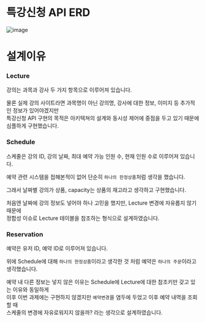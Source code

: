 # 특강신청 API ERD
![image](https://github.com/user-attachments/assets/2e67ce69-0873-40aa-807c-e084e7424ea9)

# 설계이유

### Lecture

강의는 과목과 강사 두 가지 항목으로 이루어져 있습니다.  

물론 실제 강의 사이트라면 과목명이 아닌 강의명, 강사에 대한 정보, 이미지 등 추가적인 정보가 있어야겠지만  
특강신청 API 구현의 목적은 아키텍쳐의 설계와 동시성 제어에 중점을 두고 있기 때문에 심플하게 구현했습니다.

### Schedule

스케줄은 강의 ID, 강의 날짜, 최대 예약 가능 인원 수, 현재 인원 수로 이루어져 있습니다.

예약 관련 시스템을 접해본적이 없어 단순히 `하나의 한정상품`처럼 생각을 했습니다.  

그래서 날짜별 강의가 상품, capacity는 상품의 재고라고 생각하고 구현했습니다.  

처음엔 날짜에 강의 정보도 넣어야 하나 고민을 했지만, Lecture 변경에 자유롭지 않기 때문에  
정합성 이슈로 Lecture 테이블을 참조하는 형식으로 설계하였습니다.

### Reservation

예약은 유저 ID, 예약 ID로 이루어져 있습니다.  

위에 Schedule에 대해 `하나의 한정상품`이라고 생각한 것 처럼 예약은 `하나의 주문`이라고 생각했습니다.  

예약 내 다른 정보는 넣지 않은 이유는 Schedule에 Lecture에 대한 참조키만 갖고 있는 이유와 동일하게  
이후 이번 과제에는 구현하지 않겠지만 `예약변경`을 염두에 두었고 이후 예약 내역을 조회할 때  
스케줄의 변경에 자유로워지지 않을까? 라는 생각으로 설계하였습니다.